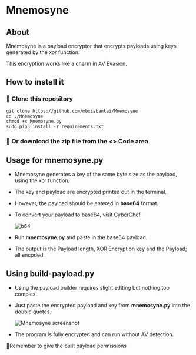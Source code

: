 # Mnemosyne
## About
Mnemosyne is a payload encryptor that encrypts payloads using keys generated by the xor function.

This encryption works like a charm in AV Evasion.

## How to install it
### 🔴 Clone this repository
```
git clone https://github.com/mbxisbankai/Mnemosyne
cd ./Mnemosyne
chmod +x Mnemosyne.py
sudo pip3 install -r requirements.txt
```
### 🔴 Or download the zip file from the **<> Code** area

## Usage for mnemosyne.py
+ Mnemosyne generates a key of the same byte size as the payload, using the xor function.

+ The key and payload are encrypted printed out in the terminal.

+ However, the payload should be entered in **base64** format.

+ To convert your payload to base64, visit <a href="https://gchq.github.io/CyberChef/" target="_blank" rel="noopener noreferrer">CyberChef</a>.

  ![b64](https://github.com/mbxisbankai/Mnemosyne/assets/108576900/8da1603d-bc15-4b1d-810e-6aa126ff291f)

+ Run **mnemosyne.py** and paste in the base64 payload.

+ The output is the Payload length, XOR Encryption key and the Payload; all encoded.

## Using build-payload.py
+ Using the payload builder requires slight editing but nothing too complex.

+ Just paste the encrypted payload and key from **mnemosyne.py** into the double quotes.

   ![Mnemosyne screenshot](https://github.com/mbxisbankai/Mnemosyne/assets/108576900/68627455-35fc-44ee-854a-490cfa5cf4c6)

+ The program is fully encrypted and can run without AV detection.

🚩Remember to give the built payload permissions 









